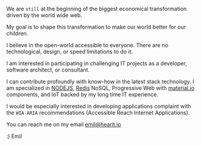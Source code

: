 We are `still` at the beginning of the biggest economical transformation driven by the world wide web. 

My goal is to shape this transformation to make our world better for our children. 

I believe in the open-world accessible to everyone. There are no technological, design, or speed limitations to do it.

I am interested in participating in challenging IT projects as a developer, software architect, or consultant.

I can contribute profoundly with know-how in the latest stack technology. I am specialized in [NODEJS](https://nodejs.org), [Redis](https://redis.io) NoSQL, Progressive Web with [material.io](https://material.io) components, and IoT backed by my long time IT experience.

I would be especially interested in developing applications complaint with the `WIA-ARIA` recommendations (Accessible Reach Internet Applications). 

You can reach me on my email emil@hearit.io

:) Emil

